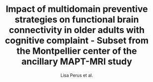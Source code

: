 ---
cat: gaia
subcat: architecture
bestof: false
author: Lisa Perus et al.
title: Impact of multidomain preventive strategies on functional brain connectivity in older adults with cognitive complaint - Subset from the Montpellier center of the ancillary MAPT-MRI study
journal: Frontiers in Aging Neuroscience
year: 2023
type: article
url: https -//www.frontiersin.org/articles/10.3389/fnagi.2022.971220
doi: 10.3389/fnagi.2022.971220
---